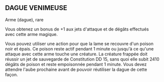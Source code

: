 ## DAGUE VENIMEUSE


Arme (dague), rare

Vous obtenez un bonus de +1 aux jets d'attaque et de dégâts
effectués avec cette arme magique.

Vous pouvez utiliser une action pour que la lame se
recouvre d'un poison noir et épais. Ce poison reste actif
pendant 1 minute ou jusqu'à ce qu'une attaque avec cette
arme touche une créature. La créature frappée doit réussir
un jet de sauvegarde de Constitution DD 15, sans quoi elle
subit 2410 dégâts de poison et reste empoisonnée pendant
1 minute. Vous devez attendre l'aube prochaine avant de
pouvoir réutiliser la dague de cette façon.
